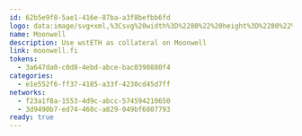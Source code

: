 ```yaml
---
id: 62b5e9f8-5ae1-416e-87ba-a3f8befbb6fd
logo: data:image/svg+xml,%3Csvg%20width%3D%2280%22%20height%3D%2280%22%20viewBox%3D%220%200%2080%2080%22%20fill%3D%22none%22%20xmlns%3D%22http%3A%2F%2Fwww.w3.org%2F2000%2Fsvg%22%3E%0A%3Cpath%20d%3D%22M34.9799%2054.1384C33.4131%2054.7007%2031.717%2055.0034%2029.9562%2055.0034C21.6983%2055.0034%2015%2048.2927%2015%2040.0034C15%2031.7141%2021.6983%2025.0034%2029.9562%2025.0034C31.717%2025.0034%2033.4059%2025.3062%2034.9799%2025.8684C29.1871%2027.9371%2025.0402%2033.4873%2025.0402%2040.0034C25.0402%2046.5195%2029.1871%2052.0697%2034.9799%2054.1384ZM50.0438%2025.0034C48.283%2025.0034%2046.5941%2025.3062%2045.0201%2025.8684C50.8129%2027.9371%2054.9598%2033.4873%2054.9598%2040.0034C54.9598%2046.5195%2050.8129%2052.0697%2045.0201%2054.1384C46.5869%2054.7007%2048.283%2055.0034%2050.0438%2055.0034C58.3089%2055.0034%2065%2048.2855%2065%2040.0034C65%2031.7213%2058.3017%2025.0034%2050.0438%2025.0034Z%22%20fill%3D%22%233C72D3%22%2F%3E%0A%3Cg%20opacity%3D%220.7%22%20filter%3D%22url(%23filter0_f_4715_2604)%22%3E%0A%3Cpath%20d%3D%22M34.9799%2051.1384C33.4131%2051.7007%2031.717%2052.0034%2029.9562%2052.0034C21.6983%2052.0034%2015%2045.2927%2015%2037.0034C15%2028.7141%2021.6983%2022.0034%2029.9562%2022.0034C31.717%2022.0034%2033.4059%2022.3062%2034.9799%2022.8684C29.1871%2024.9371%2025.0402%2030.4873%2025.0402%2037.0034C25.0402%2043.5195%2029.1871%2049.0697%2034.9799%2051.1384ZM50.0438%2022.0034C48.283%2022.0034%2046.5941%2022.3062%2045.0201%2022.8684C50.8129%2024.9371%2054.9598%2030.4873%2054.9598%2037.0034C54.9598%2043.5195%2050.8129%2049.0697%2045.0201%2051.1384C46.5869%2051.7007%2048.283%2052.0034%2050.0438%2052.0034C58.3089%2052.0034%2065%2045.2855%2065%2037.0034C65%2028.7213%2058.3017%2022.0034%2050.0438%2022.0034Z%22%20fill%3D%22%233C72D3%22%2F%3E%0A%3C%2Fg%3E%0A%3Cdefs%3E%0A%3Cfilter%20id%3D%22filter0_f_4715_2604%22%20x%3D%229%22%20y%3D%2216.0034%22%20width%3D%2262%22%20height%3D%2242%22%20filterUnits%3D%22userSpaceOnUse%22%20color-interpolation-filters%3D%22sRGB%22%3E%0A%3CfeFlood%20flood-opacity%3D%220%22%20result%3D%22BackgroundImageFix%22%2F%3E%0A%3CfeBlend%20mode%3D%22normal%22%20in%3D%22SourceGraphic%22%20in2%3D%22BackgroundImageFix%22%20result%3D%22shape%22%2F%3E%0A%3CfeGaussianBlur%20stdDeviation%3D%223%22%20result%3D%22effect1_foregroundBlur_4715_2604%22%2F%3E%0A%3C%2Ffilter%3E%0A%3C%2Fdefs%3E%0A%3C%2Fsvg%3E%0A
name: Moonwell
description: Use wstETH as collateral on Moonwell
link: moonwell.fi
tokens:
  - 3a647da0-c0d8-4ebd-abce-bac0390880f4
categories:
  - e1e552f6-ff37-4185-a33f-4230cd45d7ff
networks:
  - f23a1f8a-1553-4d9c-abcc-574594210650
  - 3d9490b7-ed74-460c-a829-049bf6807793
ready: true
---
```

